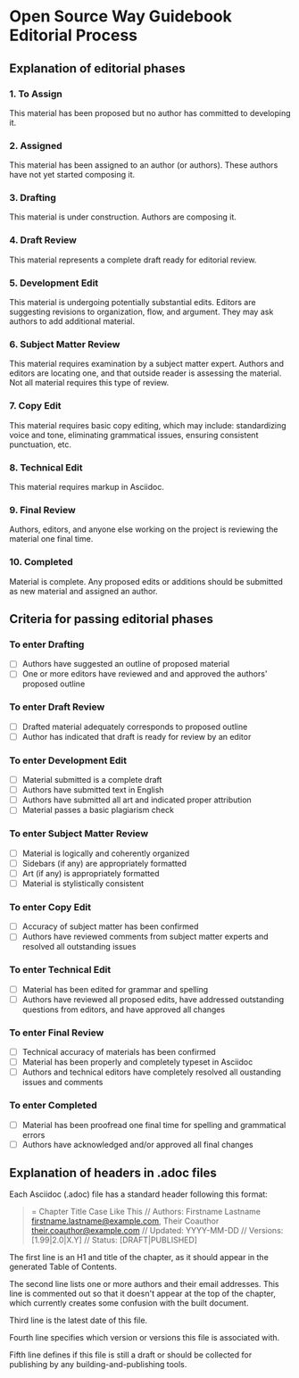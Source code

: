 # Open Source Way Guidebook Editorial Process

## Explanation of editorial phases

### 1. To Assign
This material has been proposed but no author has committed to developing it.

### 2. Assigned
This material has been assigned to an author (or authors). These authors have not yet started composing it.

### 3. Drafting
This material is under construction. Authors are composing it.

### 4. Draft Review
This material represents a complete draft ready for editorial review.

### 5. Development Edit
This material is undergoing potentially substantial edits. Editors are suggesting revisions to organization, flow, and argument. They may ask authors to add additional material.

### 6. Subject Matter Review
This material requires examination by a subject matter expert. Authors and editors are locating one, and that outside reader is assessing the material. Not all material requires this type of review.

### 7. Copy Edit
This material requires basic copy editing, which may include: standardizing voice and tone, eliminating grammatical issues, ensuring consistent punctuation, etc.

### 8. Technical Edit
This material requires markup in Asciidoc.

### 9. Final Review
Authors, editors, and anyone else working on the project is reviewing the material one final time.

### 10. Completed
Material is complete. Any proposed edits or additions should be submitted as new material and assigned an author.

## Criteria for passing editorial phases

### To enter Drafting

- [ ] Authors have suggested an outline of proposed material
- [ ] One or more editors have reviewed and and approved the authors' proposed outline

### To enter Draft Review

- [ ] Drafted material adequately corresponds to proposed outline
- [ ] Author has indicated that draft is ready for review by an editor

### To enter Development Edit

- [ ] Material submitted is a complete draft
- [ ] Authors have submitted text in English
- [ ] Authors have submitted all art and indicated proper attribution
- [ ] Material passes a basic plagiarism check

### To enter Subject Matter Review

- [ ] Material is logically and coherently organized
- [ ] Sidebars (if any) are appropriately formatted
- [ ] Art (if any) is appropriately formatted
- [ ] Material is stylistically consistent

### To enter Copy Edit

- [ ] Accuracy of subject matter has been confirmed
- [ ] Authors have reviewed comments from subject matter experts and resolved all outstanding issues

### To enter Technical Edit

- [ ] Material has been edited for grammar and spelling
- [ ] Authors have reviewed all proposed edits, have addressed outstanding questions from editors, and have approved all changes

### To enter Final Review

- [ ] Technical accuracy of materials has been confirmed
- [ ] Material has been properly and completely typeset in Asciidoc
- [ ] Authors and technical editors have completely resolved all oustanding issues and comments

### To enter Completed

- [ ] Material has been proofread one final time for spelling and grammatical errors
- [ ] Authors have acknowledged and/or approved all final changes

## Explanation of headers in .adoc files

Each Asciidoc (.adoc) file has a standard header following this format:

> = Chapter Title Case Like This
> // Authors: Firstname Lastname <firstname.lastname@example.com>, Their Coauthor <their.coauthor@example.com>
> // Updated: YYYY-MM-DD
> // Versions: [1.99|2.0|X.Y]
> // Status: [DRAFT|PUBLISHED]

The first line is an H1 and title of the chapter, as it should appear in the generated Table of Contents.

The second line lists one or more authors and their email addresses. This line is commented out so that it doesn't appear at the top of the chapter, which currently creates some confusion with the built document.

Third line is the latest date of this file.

Fourth line specifies which version or versions this file is associated with.

Fifth line defines if this file is still a draft or should be collected for publishing by any building-and-publishing tools.